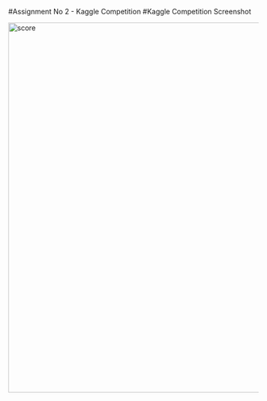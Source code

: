 #Assignment No 2 - Kaggle Competition
#Kaggle Competition Screenshot


<img width="744" alt="score" src="https://user-images.githubusercontent.com/91969204/144283524-0d856893-b670-4473-8f74-28621e5ada6d.PNG">
